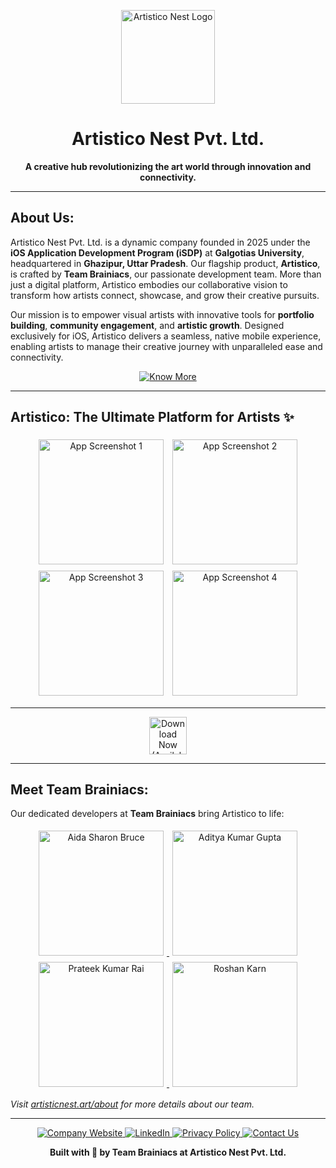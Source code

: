 <p align="center">
  <img src="https://drive.google.com/uc?export=download&id=1rMQqvy01NFITsfnPeb5gdxkfepYYGeCp" alt="Artistico Nest Logo" width="150"/>
</p>

<h1 align="center">Artistico Nest Pvt. Ltd.</h1>

<p align="center">
  <strong>A creative hub revolutionizing the art world through innovation and connectivity.</strong>
</p>

---

## About Us:

Artistico Nest Pvt. Ltd. is a dynamic company founded in 2025 under the **iOS Application Development Program (iSDP)** at **Galgotias University**, headquartered in **Ghazipur, Uttar Pradesh**. Our flagship product, **Artistico**, is crafted by **Team Brainiacs**, our passionate development team. More than just a digital platform, Artistico embodies our collaborative vision to transform how artists connect, showcase, and grow their creative pursuits.

Our mission is to empower visual artists with innovative tools for **portfolio building**, **community engagement**, and **artistic growth**. Designed exclusively for iOS, Artistico delivers a seamless, native mobile experience, enabling artists to manage their creative journey with unparalleled ease and connectivity.

<p align="center">
  <a href="https://artisticnest.art/about" target="_blank">
    <img src="https://img.shields.io/badge/Know%20More-800000?style=for-the-badge&logo=book&logoColor=white&labelColor=4B0000&color=4B0000" alt="Know More"/>
  </a>
</p>

---

## Artistico: The Ultimate Platform for Artists ✨

<p align="center">
  <img src="https://drive.google.com/uc?export=download&id=1O0rirsPRoqDMR2hD7Uv6sRibDX4ua9gC" alt="App Screenshot 1" width="200" style="margin: 5px;"/>
  <img src="https://drive.google.com/uc?export=download&id=1U1zqKjehmMkrtKCadS_fRoeMgopq02JW" alt="App Screenshot 2" width="200" style="margin: 5px;"/>
  <img src="https://drive.google.com/uc?export=download&id=1EcoDbgOZ4sEm2bOQJzUBZYV5-9rha2lx" alt="App Screenshot 3" width="200" style="margin: 5px;"/>
  <img src="https://drive.google.com/uc?export=download&id=12GmhDCXRRLK73pF0ekGPnZj5tNQsArwO" alt="App Screenshot 4" width="200" style="margin: 5px;"/>
</p>

---

<p align="center">
  <a href="https://app.artisticnest.art/" target="_blank">
    <img src="https://img.shields.io/badge/Download%20Now%20from%20the%20App%20Store-800000?style=for-the-badge&logo=apple&logoColor=white&labelColor=400000&color=4B0000&fontSize=18" alt="Download Now (Available on App Store)" style="height: 60px;"/>
  </a>
</p>

---

## Meet Team Brainiacs:

Our dedicated developers at **Team Brainiacs** bring Artistico to life:

<p align="center">
  <a href="https://github.com/Sharon1530">
    <img src="https://github.com/Sharon1530.png" alt="Aida Sharon Bruce" width="200" style="margin: 5px;"/>
  </a>
  <a href="https://github.com/aadi-aarrllo">
    <img src="https://github.com/aadi-aarrllo.png" alt="Aditya Kumar Gupta" width="200" style="margin: 5px;"/>
  </a>
  <a href="https://github.com/wasdprateek">
    <img src="https://github.com/wasdprateek.png" alt="Prateek Kumar Rai" width="200" style="margin: 5px;"/>
  </a>
  <a href="https://github.com/Roshan-047">
    <img src="https://github.com/Roshan-047.png" alt="Roshan Karn" width="200" style="margin: 5px;"/>
  </a>
</p>

*Visit [artisticnest.art/about](https://artisticnest.art/about) for more details about our team.*

---

<p align="center">
  <a href="https://artisticnest.art" target="_blank">
    <img src="https://img.shields.io/badge/Website-800000?style=flat-square&logo=firefox&logoColor=white&labelColor=4B0000" alt="Company Website"/>
  </a>
  <a href="https://www.linkedin.com/company/artisticnest" target="_blank">
    <img src="https://img.shields.io/badge/LinkedIn-800000?style=flat-square&logo=linkedin&logoColor=white&labelColor=4B0000" alt="LinkedIn"/>
  </a>
  <a href="https://artisticnest.art/legal" target="_blank">
    <img src="https://img.shields.io/badge/Privacy%20Policy-800000?style=flat-square&logo=lock&logoColor=white&labelColor=4B0000" alt="Privacy Policy"/>
  </a>
  <a href="https://artisticnest.art/support" target="_blank">
    <img src="https://img.shields.io/badge/Contact%20Us-800000?style=flat-square&logo=mailbox&logoColor=white&labelColor=4B0000" alt="Contact Us"/>
  </a>
</p>

<p align="center">
  <strong>Built with 💖 by Team Brainiacs at Artistico Nest Pvt. Ltd.</strong>
</p>
